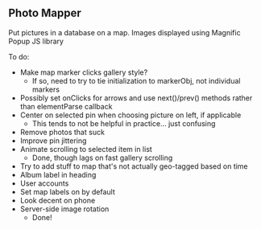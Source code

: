 ## Photo Mapper
Put pictures in a database on a map. Images displayed using Magnific Popup JS library

To do:
* Make map marker clicks gallery style?
  * If so, need to try to tie initialization to markerObj, not individual markers
* Possibly set onClicks for arrows and use next()/prev() methods rather than elementParse callback
* Center on selected pin when choosing picture on left,
if applicable
  * This tends to not be helpful in practice... 
just confusing
* Remove photos that suck
* Improve pin jittering
* Animate scrolling to selected item in list
  * Done, though lags on fast gallery scrolling
* Try to add stuff to map that's not actually geo-tagged based on time
* Album label in heading
* User accounts
* Set map labels on by default
* Look decent on phone
* Server-side image rotation
  * Done!
